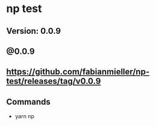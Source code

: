 # np test

## Version: 0.0.9

## @0.0.9

## https://github.com/fabianmieller/np-test/releases/tag/v0.0.9

## Commands
- yarn np